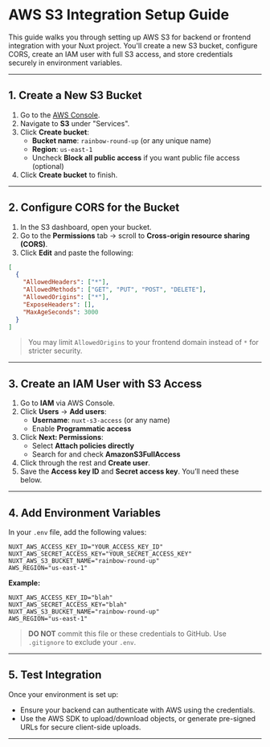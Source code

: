 # AWS S3 Integration Setup Guide

This guide walks you through setting up AWS S3 for backend or frontend integration with your Nuxt project. You'll create a new S3 bucket, configure CORS, create an IAM user with full S3 access, and store credentials securely in environment variables.

---

## 1. Create a New S3 Bucket

1. Go to the [AWS Console](https://console.aws.amazon.com/).
2. Navigate to **S3** under "Services".
3. Click **Create bucket**:
   - **Bucket name**: `rainbow-round-up` (or any unique name)
   - **Region**: `us-east-1`
   - Uncheck **Block all public access** if you want public file access (optional)
4. Click **Create bucket** to finish.

---

## 2. Configure CORS for the Bucket

1. In the S3 dashboard, open your bucket.
2. Go to the **Permissions** tab → scroll to **Cross-origin resource sharing (CORS)**.
3. Click **Edit** and paste the following:

```json
[
  {
    "AllowedHeaders": ["*"],
    "AllowedMethods": ["GET", "PUT", "POST", "DELETE"],
    "AllowedOrigins": ["*"],
    "ExposeHeaders": [],
    "MaxAgeSeconds": 3000
  }
]
```

> You may limit `AllowedOrigins` to your frontend domain instead of `*` for stricter security.

---

## 3. Create an IAM User with S3 Access

1. Go to **IAM** via AWS Console.
2. Click **Users** → **Add users**:
   - **Username**: `nuxt-s3-access` (or any name)
   - Enable **Programmatic access**
3. Click **Next: Permissions**:
   - Select **Attach policies directly**
   - Search for and check **AmazonS3FullAccess**
4. Click through the rest and **Create user**.
5. Save the **Access key ID** and **Secret access key**. You’ll need these below.

---

## 4. Add Environment Variables

In your `.env` file, add the following values:

```env
NUXT_AWS_ACCESS_KEY_ID="YOUR_ACCESS_KEY_ID"
NUXT_AWS_SECRET_ACCESS_KEY="YOUR_SECRET_ACCESS_KEY"
NUXT_AWS_S3_BUCKET_NAME="rainbow-round-up"
AWS_REGION="us-east-1"
```

**Example:**

```env
NUXT_AWS_ACCESS_KEY_ID="blah"
NUXT_AWS_SECRET_ACCESS_KEY="blah"
NUXT_AWS_S3_BUCKET_NAME="rainbow-round-up"
AWS_REGION="us-east-1"
```

> **DO NOT** commit this file or these credentials to GitHub. Use `.gitignore` to exclude your `.env`.

---

## 5. Test Integration

Once your environment is set up:

- Ensure your backend can authenticate with AWS using the credentials.
- Use the AWS SDK to upload/download objects, or generate pre-signed URLs for secure client-side uploads.

---
